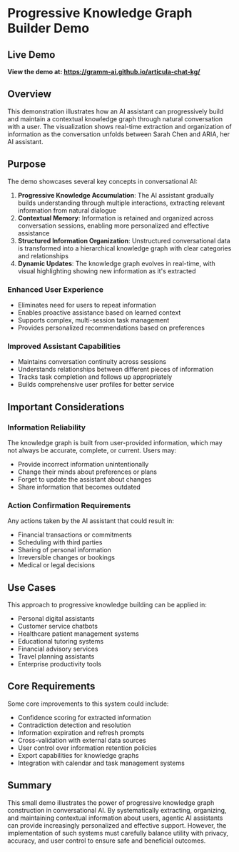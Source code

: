 # Progressive Knowledge Graph Builder Demo

## Live Demo

**View the demo at: https://gramm-ai.github.io/articula-chat-kg/**

## Overview

This demonstration illustrates how an AI assistant can progressively build and maintain a contextual knowledge graph through natural conversation with a user. The visualization shows real-time extraction and organization of information as the conversation unfolds between Sarah Chen and ARIA, her AI assistant.

## Purpose

The demo showcases several key concepts in conversational AI:

1. **Progressive Knowledge Accumulation**: The AI assistant gradually builds understanding through multiple interactions, extracting relevant information from natural dialogue
2. **Contextual Memory**: Information is retained and organized across conversation sessions, enabling more personalized and effective assistance
3. **Structured Information Organization**: Unstructured conversational data is transformed into a hierarchical knowledge graph with clear categories and relationships
4. **Dynamic Updates**: The knowledge graph evolves in real-time, with visual highlighting showing new information as it's extracted

### Enhanced User Experience
- Eliminates need for users to repeat information
- Enables proactive assistance based on learned context
- Supports complex, multi-session task management
- Provides personalized recommendations based on preferences

### Improved Assistant Capabilities
- Maintains conversation continuity across sessions
- Understands relationships between different pieces of information
- Tracks task completion and follows up appropriately
- Builds comprehensive user profiles for better service

## Important Considerations

### Information Reliability
The knowledge graph is built from user-provided information, which may not always be accurate, complete, or current. Users may:
- Provide incorrect information unintentionally
- Change their minds about preferences or plans
- Forget to update the assistant about changes
- Share information that becomes outdated

### Action Confirmation Requirements
Any actions taken by the AI assistant that could result in:
- Financial transactions or commitments
- Scheduling with third parties
- Sharing of personal information
- Irreversible changes or bookings
- Medical or legal decisions


## Use Cases

This approach to progressive knowledge building can be applied in:
- Personal digital assistants
- Customer service chatbots
- Healthcare patient management systems
- Educational tutoring systems
- Financial advisory services
- Travel planning assistants
- Enterprise productivity tools

## Core Requirements

Some core improvements to this system could include:
- Confidence scoring for extracted information
- Contradiction detection and resolution
- Information expiration and refresh prompts
- Cross-validation with external data sources
- User control over information retention policies
- Export capabilities for knowledge graphs
- Integration with calendar and task management systems

## Summary

This small demo illustrates the power of progressive knowledge graph construction in conversational AI. By systematically extracting, organizing, and maintaining contextual information about users, agentic AI assistants can provide increasingly personalized and effective support. However, the implementation of such systems must carefully balance utility with privacy, accuracy, and user control to ensure safe and beneficial outcomes.
